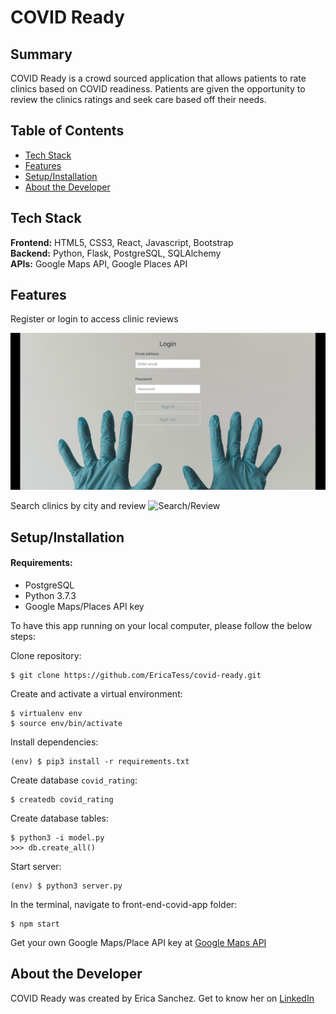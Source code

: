 # COVID Ready

## Summary
COVID Ready is a crowd sourced application that allows patients to 
rate clinics based on COVID readiness. Patients are given the opportunity 
to review the clinics ratings and seek care based off their needs.

## Table of Contents

* [Tech Stack](#tech-stack)
* [Features](#features)
* [Setup/Installation](#installation)
* [About the Developer](#about)

## <a name="tech-stack"></a>Tech Stack

__Frontend:__ HTML5, CSS3, React, Javascript, Bootstrap <br/>
__Backend:__ Python, Flask, PostgreSQL, SQLAlchemy <br/>
__APIs:__ Google Maps API, Google Places API <br/>

## <a name="features"></a>Features

Register or login to access clinic reviews

![Login](/front-end-covid-app/src/img/login.gif)

Search clinics by city and review
![Search/Review](/front-end-covid-app/src/img/nav-review.gif)

## <a name="installation"></a>Setup/Installation

#### Requirements:

- PostgreSQL
- Python 3.7.3
- Google Maps/Places API key

To have this app running on your local computer, please follow the below steps:

Clone repository:
```
$ git clone https://github.com/EricaTess/covid-ready.git
```
Create and activate a virtual environment:
```
$ virtualenv env
$ source env/bin/activate
```
Install dependencies:
```
(env) $ pip3 install -r requirements.txt
```
Create database `covid_rating`:
```
$ createdb covid_rating
```
Create database tables:
```
$ python3 -i model.py
>>> db.create_all()
```
Start server:
```
(env) $ python3 server.py
```
In the terminal, navigate to front-end-covid-app folder:
```
$ npm start
```

Get your own Google Maps/Place API key at [Google Maps API](https://developers.google.com/maps/documentation/javascript/get-api-key)

## <a name="about"></a>About the Developer

COVID Ready was created by Erica Sanchez. Get to know her on [LinkedIn](https://www.linkedin.com/in/erica-t-sanchez/)
